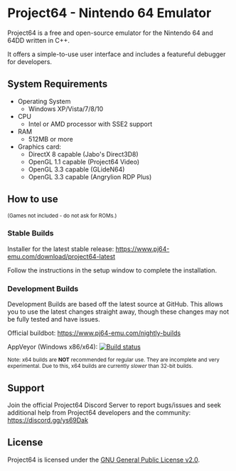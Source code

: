 # Project64 - Nintendo 64 Emulator

Project64 is a free and open-source emulator for the Nintendo 64 and 64DD written in C++.

It offers a simple-to-use user interface and includes a featureful debugger for developers.

## System Requirements

* Operating System
  * Windows XP/Vista/7/8/10
* CPU
  * Intel or AMD processor with SSE2 support
* RAM
  * 512MB or more
* Graphics card:
  * DirectX 8 capable (Jabo's Direct3D8)
  * OpenGL 1.1 capable (Project64 Video)
  * OpenGL 3.3 capable (GLideN64)
  * OpenGL 3.3 capable (Angrylion RDP Plus)

## How to use

<sub>(Games not included - do not ask for ROMs.)</sub>

### Stable Builds

Installer for the latest stable release: https://www.pj64-emu.com/download/project64-latest

Follow the instructions in the setup window to complete the installation.

### Development Builds

Development Builds are based off the latest source at GitHub. This allows you to use the latest changes straight away, though these changes may not be fully tested and have issues.

Official buildbot: https://www.pj64-emu.com/nightly-builds

AppVeyor (Windows x86/x64): [![Build status](https://ci.appveyor.com/api/projects/status/sbtwyhaexslyhgx3?svg=true
)](https://ci.appveyor.com/project/project64/project64/branch/master)

<sub>Note: x64 builds are **NOT** recommended for regular use. They are incomplete and very experimental. Due to this, x64 builds are currently _slower_ than 32-bit builds.</sub>

## Support

Join the official Project64 Discord Server to report bugs/issues and seek additional help from Project64 developers and the community: https://discord.gg/ys69Dak

## License

Project64 is licensed under the
[GNU General Public License v2.0](https://www.gnu.org/licenses/old-licenses/gpl-2.0.en.html).
